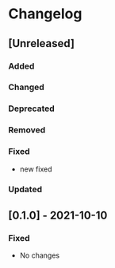 # Changelog

## [Unreleased]

### Added

### Changed

### Deprecated

### Removed

### Fixed
- new fixed

### Updated


## [0.1.0] - 2021-10-10

### Fixed
- No changes

